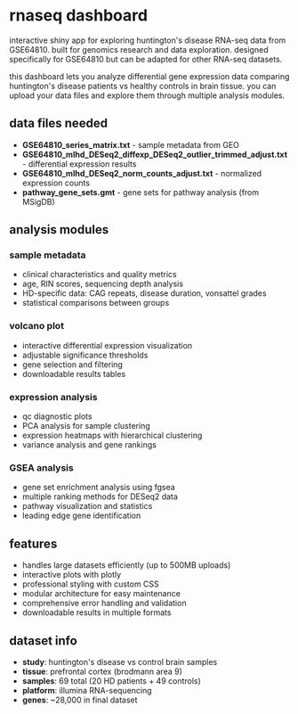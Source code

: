 # rnaseq dashboard

interactive shiny app for exploring huntington's disease RNA-seq data from GSE64810. built for genomics research and data exploration. designed specifically for GSE64810 but can be adapted for other RNA-seq datasets.

this dashboard lets you analyze differential gene expression data comparing huntington's disease patients vs healthy controls in brain tissue. you can upload your data files and explore them through multiple analysis modules.

## data files needed

- **GSE64810_series_matrix.txt** - sample metadata from GEO
- **GSE64810_mlhd_DESeq2_diffexp_DESeq2_outlier_trimmed_adjust.txt** - differential expression results  
- **GSE64810_mlhd_DESeq2_norm_counts_adjust.txt** - normalized expression counts
- **pathway_gene_sets.gmt** - gene sets for pathway analysis (from MSigDB)

## analysis modules

### sample metadata
- clinical characteristics and quality metrics
- age, RIN scores, sequencing depth analysis
- HD-specific data: CAG repeats, disease duration, vonsattel grades
- statistical comparisons between groups

### volcano plot
- interactive differential expression visualization
- adjustable significance thresholds
- gene selection and filtering
- downloadable results tables

### expression analysis
- qc diagnostic plots
- PCA analysis for sample clustering
- expression heatmaps with hierarchical clustering
- variance analysis and gene rankings

### GSEA analysis
- gene set enrichment analysis using fgsea
- multiple ranking methods for DESeq2 data
- pathway visualization and statistics
- leading edge gene identification
  
## features

- handles large datasets efficiently (up to 500MB uploads)
- interactive plots with plotly
- professional styling with custom CSS
- modular architecture for easy maintenance
- comprehensive error handling and validation
- downloadable results in multiple formats

## dataset info

- **study**: huntington's disease vs control brain samples
- **tissue**: prefrontal cortex (brodmann area 9)
- **samples**: 69 total (20 HD patients + 49 controls)
- **platform**: illumina RNA-sequencing
- **genes**: ~28,000 in final dataset
